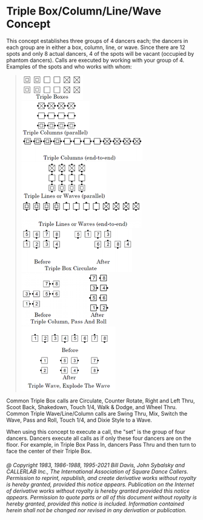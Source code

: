 
# Triple Box/Column/Line/Wave Concept

This concept establishes three groups of 4 dancers each; the dancers in each group are in either a box,
column, line, or wave. Since there are 12 spots and only 8 actual dancers, 4 of the spots will be vacant
(occupied by phantom dancers). Calls are executed by working with your group of 4. Examples of the spots
and who works with whom:

> 
> ![alt](triple_box_1.png)  
> ![alt](triple_box_2.png)  
> ![alt](triple_box_3.png)  
> ![alt](triple_box_4.png)  
> ![alt](triple_box_5.png)  
> ![alt](triple_box_6.png)  
> ![alt](triple_box_7.png)  
> ![alt](triple_box_8.png)  
> 

Common Triple Box calls are Circulate, Counter Rotate, Right and
Left Thru, Scoot Back, Shakedown, Touch 1/4, Walk & Dodge, and Wheel
Thru. Common Triple Wave/Line/Column calls are Swing Thru, Mix, Switch
the Wave, Pass and Roll, Touch 1/4, and Dixie Style to a Wave.

When using this concept to execute a call, the "set" is the group of four dancers.
Dancers execute all calls as if only these four dancers are on the floor.
For example, in Triple Box Pass In, dancers Pass Thru
and then turn to face the center of their Triple Box.

###### @ Copyright 1983, 1986-1988, 1995-2021 Bill Davis, John Sybalsky and CALLERLAB Inc., The International Association of Square Dance Callers. Permission to reprint, republish, and create derivative works without royalty is hereby granted, provided this notice appears. Publication on the Internet of derivative works without royalty is hereby granted provided this notice appears. Permission to quote parts or all of this document without royalty is hereby granted, provided this notice is included. Information contained herein shall not be changed nor revised in any derivation or publication.
